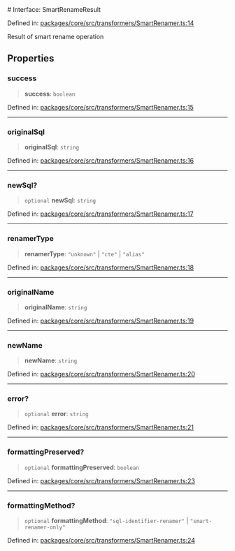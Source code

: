 <div v-pre>
# Interface: SmartRenameResult

Defined in: [packages/core/src/transformers/SmartRenamer.ts:14](https://github.com/mk3008/rawsql-ts/blob/3b53f17d700cf976ce5c49b674a04b41eeb14c40/packages/core/src/transformers/SmartRenamer.ts#L14)

Result of smart rename operation

## Properties

### success

> **success**: `boolean`

Defined in: [packages/core/src/transformers/SmartRenamer.ts:15](https://github.com/mk3008/rawsql-ts/blob/3b53f17d700cf976ce5c49b674a04b41eeb14c40/packages/core/src/transformers/SmartRenamer.ts#L15)

***

### originalSql

> **originalSql**: `string`

Defined in: [packages/core/src/transformers/SmartRenamer.ts:16](https://github.com/mk3008/rawsql-ts/blob/3b53f17d700cf976ce5c49b674a04b41eeb14c40/packages/core/src/transformers/SmartRenamer.ts#L16)

***

### newSql?

> `optional` **newSql**: `string`

Defined in: [packages/core/src/transformers/SmartRenamer.ts:17](https://github.com/mk3008/rawsql-ts/blob/3b53f17d700cf976ce5c49b674a04b41eeb14c40/packages/core/src/transformers/SmartRenamer.ts#L17)

***

### renamerType

> **renamerType**: `"unknown"` \| `"cte"` \| `"alias"`

Defined in: [packages/core/src/transformers/SmartRenamer.ts:18](https://github.com/mk3008/rawsql-ts/blob/3b53f17d700cf976ce5c49b674a04b41eeb14c40/packages/core/src/transformers/SmartRenamer.ts#L18)

***

### originalName

> **originalName**: `string`

Defined in: [packages/core/src/transformers/SmartRenamer.ts:19](https://github.com/mk3008/rawsql-ts/blob/3b53f17d700cf976ce5c49b674a04b41eeb14c40/packages/core/src/transformers/SmartRenamer.ts#L19)

***

### newName

> **newName**: `string`

Defined in: [packages/core/src/transformers/SmartRenamer.ts:20](https://github.com/mk3008/rawsql-ts/blob/3b53f17d700cf976ce5c49b674a04b41eeb14c40/packages/core/src/transformers/SmartRenamer.ts#L20)

***

### error?

> `optional` **error**: `string`

Defined in: [packages/core/src/transformers/SmartRenamer.ts:21](https://github.com/mk3008/rawsql-ts/blob/3b53f17d700cf976ce5c49b674a04b41eeb14c40/packages/core/src/transformers/SmartRenamer.ts#L21)

***

### formattingPreserved?

> `optional` **formattingPreserved**: `boolean`

Defined in: [packages/core/src/transformers/SmartRenamer.ts:23](https://github.com/mk3008/rawsql-ts/blob/3b53f17d700cf976ce5c49b674a04b41eeb14c40/packages/core/src/transformers/SmartRenamer.ts#L23)

***

### formattingMethod?

> `optional` **formattingMethod**: `"sql-identifier-renamer"` \| `"smart-renamer-only"`

Defined in: [packages/core/src/transformers/SmartRenamer.ts:24](https://github.com/mk3008/rawsql-ts/blob/3b53f17d700cf976ce5c49b674a04b41eeb14c40/packages/core/src/transformers/SmartRenamer.ts#L24)
</div>

